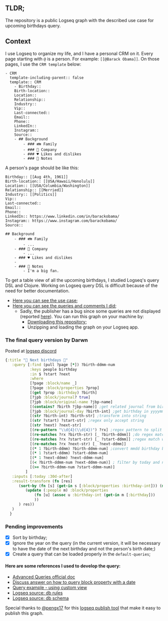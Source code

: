 ## TLDR;
The repository is a public Logseq graph with the described use case for upcoming birthdays query.

## Context

I use Logseq to organize my life, and I have a personal CRM on it. Every page starting with `@` is a person. For example: `[[@Barack Obama]]`. On those pages, I use the `CRM template` below:

```
- CRM
  template-including-parent:: false
  template:: CRM
    - Birthday:: 
    Birth-location:: 
    Location::
    Relationship:: 
    Industry::
    Vip::
    Last-connected::
    Email::
    Phone::
    LinkedIn::
    Instagram::
    Source::
    - ## Background
        - ### 👪 Family
        - ### 🏢 Company
        - ### ♥️️ Likes and dislikes
        - ### 📝 Notes
```

A person's page should be like this:

```
Birthday:: [[Aug 4th, 1961]] 
Birth-location:: [[USA/Hawaii/Honolulu]]
Location:: [[USA/Columbia/Washington]]
Relationship:: [[Merried]]
Industry:: [[Politics]]
Vip::
Last-connected::
Email::
Phone::
LinkedIn:: https://www.linkedin.com/in/barackobama/
Instagram:: https://www.instagram.com/barackobama/
Source::

## Background
    - ### 👪 Family
        - ...
    - ### 🏢 Company
        - ...
    - ### ♥️️ Likes and dislikes
    -
    - ### 📝 Notes
        - I'm a big fan.
```

To get a table view of all the upcoming birthdays, I studied Logseq's query DSL and Clojure. Working on Logseq query DSL is difficult because of the need for better documentation.

* [Here you can see the use case](https://samples.cajueiro.me/#/page/case);
* [Here you can see the queries and comments I did](https://samples.cajueiro.me/#/page/queries);
  * Sadly, the publisher has a bug since some queries are not displayed (reported [here](https://github.com/logseq/logseq/issues/7332)). You can run this graph on your machine by:
    * [Downloading this repository](https://github.com/MarceloCajueiro/logseq-birthday-queries/archive/refs/heads/main.zip);
    * Unzipping and loading the graph on your Logseq app.

### The final query version by Darwn

Posted at [logseq discord](https://discord.com/channels/725182569297215569/1041747954819670076/1041982493236138025)

```clojure
{:title "🎂 Next birthdays 🎂"
   :query [:find (pull ?page [*]) ?birth-ddmm-num
           :keys people birthday
           :in $ ?start ?next
           :where
           [?page :block/name _]
           [?page :block/properties ?prop]
           [(get ?prop :birthday) ?birth]
           [?jpb :block/journal? true]
           [?jpb :block/original-name ?jbp-name] 
           [(contains? ?birth ?jbp-name)] ;get related journal from birthday property
           [?jpb :block/journal-day ?birth-int] ;get birthday in yyyymmdd format from related journal in birthday property
           [(str ?birth-int) ?birth-str] ;transform into string
           [(str ?start) ?start-str] ;regex only accept string
           [(str ?next) ?next-str]
           [(re-pattern "\\d{4}(\\d{4})") ?rx] ;regex pattern to split yyyymmdd into yyyy and mmdd
           [(re-matches ?rx ?birth-str) [_ ?birth-ddmm]] ;do regex match and store second output into variable
           [(re-matches ?rx ?start-str) [_ ?start-ddmm]] ;regex match will return ["2022" "1115"]
           [(re-matches ?rx ?next-str) [_ ?next-ddmm]]
           [(* 1 ?birth-ddmm) ?birth-ddmm-num] ;convert mmdd birthday back into number
           [(* 1 ?start-ddmm) ?start-ddmm-num]
           [(* 1 ?next-ddmm) ?next-ddmm-num]
           [(< ?birth-ddmm-num ?next-ddmm-num)] ; filter by today and next 30 day
           [(>= ?birth-ddmm-num ?start-ddmm-num)]
         ]
   :inputs [:today :30d-after]
   :result-transform (fn [res] 
      (sort-by (fn [s] (get-in s [:block/properties :birthday-int])) (map (fn [m] 
         (update (:people m) :block/properties 
             (fn [u] (assoc u :birthday-int (get-in m [:birthday]))
             ))
      ) res))
   )
  }
```

### Pending improvements

- [X] Sort by birthday;
- [X] Ignore the year on the query (in the current version, it will be necessary to have the date of the next birthday and not the person's birth date;)
- [X] Create a query that can be loaded properly in the `default-queries`;

#### Here are some references I used to develop the query:
* [Advanced Queries official doc](https://docs.logseq.com/#/page/advanced%20queries)
* [Discuss answer on how to query block property with a date](https://discuss.logseq.com/t/how-to-query-block-property-with-a-date/11825/6?u=cashew)
* [Query example - using custom view](https://gist.github.com/tiensonqin/b319e19e6a1ef4659f24bb3b71d3d025)
* [Logseq source: db rules](https://github.com/logseq/logseq/blob/master/deps/db/src/logseq/db/rules.cljc)
* [Logseq source: db schema](https://github.com/logseq/logseq/blob/master/deps/db/src/logseq/db/schema.cljs)

Special thanks to [@pengx17](https://github.com/pengx17) for this [logseq publish tool](https://github.com/pengx17/logseq-publish) that make it easy to publish this graph.
